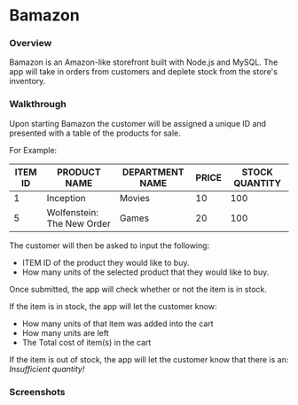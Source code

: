 # Bamazon

### Overview
Bamazon is an Amazon-like storefront built with Node.js and MySQL. The app will take in orders from customers and deplete stock from the store's inventory.

### Walkthrough
Upon starting Bamazon the customer will be assigned a unique ID and presented with a table of the products for sale.

For Example:

ITEM ID | PRODUCT NAME | DEPARTMENT NAME | PRICE | STOCK QUANTITY
---|---|---|---|---
 1 | Inception | Movies | 10 | 100 
 5 | Wolfenstein: The New Order | Games | 20 | 100

The customer will then be asked to input the following: 
- ITEM ID of the product they would like to buy.
- How many units of the selected product that they would like to buy. 

Once submitted, the app will check whether or not the item is in stock.

If the item is in stock, the app will let the customer know:
- How many units of that item was added into the cart
- How many units are left
- The Total cost of item(s) in the cart

If the item is out of stock, the app will let the customer know that there is an: *Insufficient quantity!* 

### Screenshots
 [logo]: https://github.com/hoangpeterd/Bamazon/blob/master/Screenshots/Screen%20Shot%202017-02-05%20at%2011.27.14%20PM.png?raw=true
